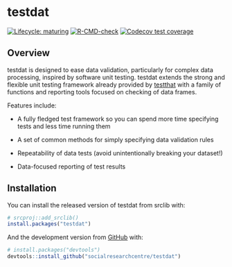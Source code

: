 
<!-- README.md is generated from README.Rmd. Please edit that file -->

# testdat

<!-- badges: start -->

[![Lifecycle:
maturing](https://img.shields.io/badge/lifecycle-maturing-blue.svg)](https://lifecycle.r-lib.org/articles/stages.html#maturing)
[![R-CMD-check](https://github.com/socialresearchcentre/testdat/workflows/R-CMD-check/badge.svg)](https://github.com/socialresearchcentre/testdat/actions)
[![Codecov test
coverage](https://codecov.io/gh/socialresearchcentre/testdat/branch/master/graph/badge.svg)](https://codecov.io/gh/socialresearchcentre/testdat?branch=master)
<!-- badges: end -->

## Overview

testdat is designed to ease data validation, particularly for complex
data processing, inspired by software unit testing. testdat extends the
strong and flexible unit testing framework already provided by
[testthat](https://testthat.r-lib.org/) with a family of functions and
reporting tools focused on checking of data frames.

Features include:

-   A fully fledged test framework so you can spend more time specifying
    tests and less time running them

-   A set of common methods for simply specifying data validation rules

-   Repeatability of data tests (avoid unintentionally breaking your
    dataset!)

-   Data-focused reporting of test results

## Installation

You can install the released version of testdat from srclib with:

``` r
# srcproj::add_srclib()
install.packages("testdat")
```

And the development version from [GitHub](https://github.com/) with:

``` r
# install.packages("devtools")
devtools::install_github("socialresearchcentre/testdat")
```
